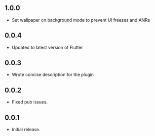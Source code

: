 ## 1.0.0
*  Set wallpaper on background mode to prevent UI freezes and ANRs

## 0.0.4
* Updated to latest version of Flutter

## 0.0.3
* Wrote concise description for the plugin

## 0.0.2

* Fixed pub issues.

## 0.0.1

* Initial release.
